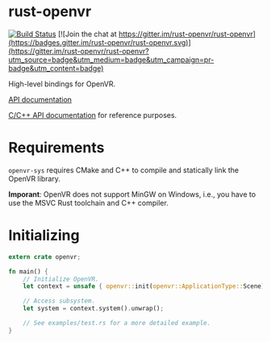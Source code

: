 rust-openvr
=====

[![Build Status](https://travis-ci.org/rust-openvr/rust-openvr.svg?branch=master)](https://travis-ci.org/rust-openvr/rust-openvr)
[![Join the chat at https://gitter.im/rust-openvr/rust-openvr](https://badges.gitter.im/rust-openvr/rust-openvr.svg)](https://gitter.im/rust-openvr/rust-openvr?utm_source=badge&utm_medium=badge&utm_campaign=pr-badge&utm_content=badge)

High-level bindings for OpenVR.

[API documentation](https://docs.rs/openvr/*/openvr/)

[C/C++ API documentation](https://github.com/ValveSoftware/openvr/wiki/API-Documentation) for reference purposes.

# Requirements

`openvr-sys` requires CMake and C++ to compile and statically link the OpenVR library.

**Imporant**: OpenVR does not support MinGW on Windows, i.e., you have to use the MSVC Rust toolchain and C++ compiler.

# Initializing

```rust
extern crate openvr;

fn main() {
    // Initialize OpenVR.
    let context = unsafe { openvr::init(openvr::ApplicationType::Scene) }.unwrap();

    // Access subsystem.
    let system = context.system().unwrap();

    // See examples/test.rs for a more detailed example.
}
```
